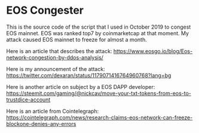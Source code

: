 # EOS Congester

This is the source code of the script that I used in October 2019 to congest EOS mainnet. EOS was ranked top7 by coinmarketcap at that moment. My attack caused EOS mainnet to freeze for almost a month.

Here is an article that describes the attack: https://www.eosgo.io/blog/Eos-network-congestion-by-ddos-analysis/

Here is my announcement of the attack: https://twitter.com/dexaran/status/1179071416764960768?lang=bg

Here is another article on subject by a EOS DAPP developer: https://steemit.com/gaming/@nickcav/move-your-txt-tokens-from-eos-to-trustdice-account

Here is an article from Cointelegraph: https://cointelegraph.com/news/research-claims-eos-network-can-freeze-blockone-denies-any-errors
